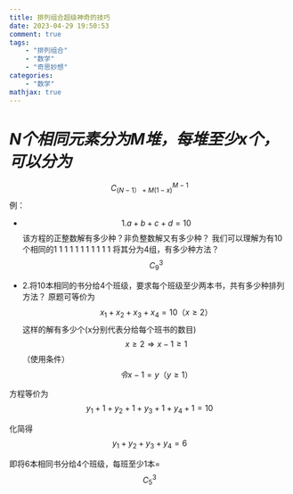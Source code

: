 ```yaml
---
title: 排列组合超级神奇的技巧
date: 2023-04-29 19:50:53
comment: true
tags:
    - "排列组合"
    - "数学"
    - "奇思妙想"
categories:
    - "数学"
mathjax: true
---
```

# _N个相同元素分为M堆，每堆至少x个，可以分为_

$$ C_{(N-1）+M(1-x)}^{M-1} $$
例：
+ $$ 1.a+b+c+d=10 $$该方程的正整数解有多少种？非负整数解又有多少种？
我们可以理解为有10个相同的1
1 1 1 1 1 1 1 1 1 1 将其分为4组，有多少种方法？$$ C_{9}^{3} $$

+ 2.将10本相同的书分给4个班级，要求每个班级至少两本书，共有多少种排列方法？
原题可等价为$$ x_{1}+x_{2}+x_{3}+x_{4}=10（ x\geq2 ）$$这样的解有多少个(x分别代表分给每个班书的数目)
$$ x\geq2 \Rightarrow x-1 \geq1 $$（使用条件）$$ 
令x-1=y （y \geq 1）$$

方程等价为$$ y_{1}+1+y_{2}+1+y_{3}+1+y_{4}+1=10 $$

化简得$$ y_{1}+y_{2}+y_{3}+y_{4}=6 $$

即将6本相同书分给4个班级，每班至少1本=$$ C_{5}^{3} $$


